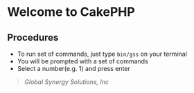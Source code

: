 # Welcome to CakePHP

## Procedures

* To run set of commands, just type `bin/gss` on your terminal
* You will be prompted with a set of commands
* Select a number(e.g. 1) and press enter

> *Global Synergy Solutions, Inc*
